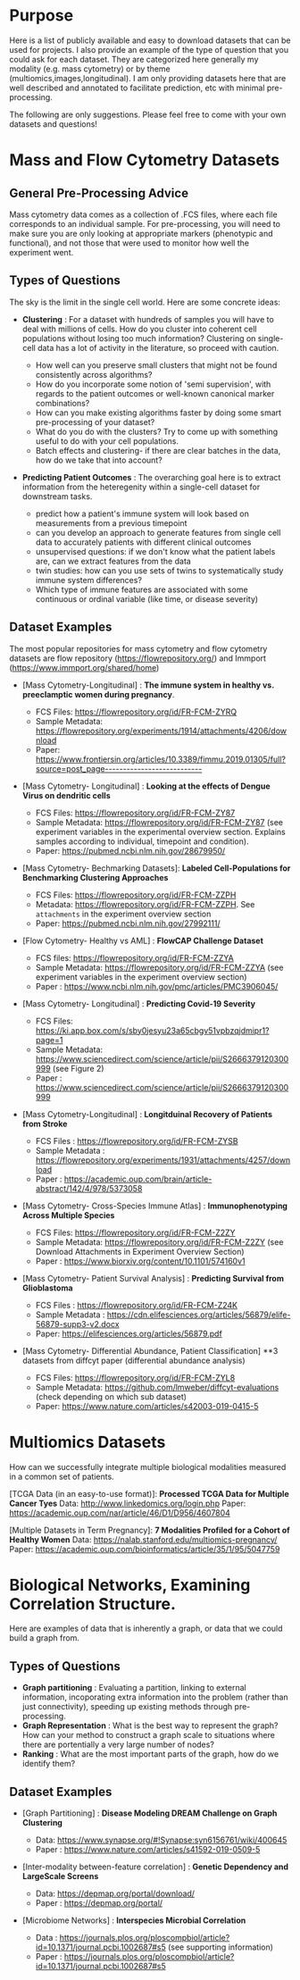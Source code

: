 # Purpose 

Here is a list of publicly available and easy to download datasets that can be used for projects. I also provide an example of the type of question that you could ask for each dataset. They are categorized here generally my modality (e.g. mass cytometry) or by theme (multiomics,images,longitudinal). I am only providing datasets here that are well described and annotated to facilitate prediction, etc with minimal pre-processing. 

The following are only suggestions. Please feel free to come with your own datasets and questions!

# Mass and Flow Cytometry Datasets

## General Pre-Processing Advice
Mass cytometry data comes as a collection of .FCS files, where each file corresponds to an individual sample. For pre-processing, you will need to make sure you are only looking at appropriate markers (phenotypic and functional), and not those that were used to monitor how well the experiment went. 

## Types of Questions
The sky is the limit in the single cell world. Here are some concrete ideas: 

* **Clustering** : For a dataset with hundreds of samples you will have to deal with millions of cells. How do you cluster into coherent cell populations without losing too much information? Clustering on single-cell data has a lot of activity in the literature, so proceed with caution. 
  * How well can you preserve small clusters that might not be found consistently across algorithms?
  * How do you incorporate some notion of 'semi supervision', with regards to the patient outcomes or well-known canonical marker combinations?
  * How can you make existing algorithms faster by doing some smart pre-processing of your dataset? 
  * What do you do with the clusters? Try to come up with something useful to do with your cell populations. 
  * Batch effects and clustering- if there are clear batches in the data, how do we take that into account?
  
* **Predicting Patient Outcomes** : The overarching goal here is to extract information from the heteregenity within a single-cell dataset for downstream tasks. 
  * predict how a patient's immune system will look based on measurements from a previous timepoint
  * can you develop an approach to generate features from single cell data to accurately patients with different clinical outcomes
  * unsupervised questions: if we don't know what the patient labels are, can we extract features from the data 
  * twin studies: how can you use sets of twins to systematically study immune system differences?
  * Which type of immune features are associated with some continuous or ordinal variable (like time, or disease severity) 
 
 ## Dataset Examples
 The most popular repositories for mass cytometry and flow cytometry datasets are flow repository (https://flowrepository.org/) and Immport (https://www.immport.org/shared/home) 
 
 * [Mass Cytometry-Longitudinal] : **The immune system in healthy vs. preeclamptic women during pregnancy**. 
   * FCS Files: https://flowrepository.org/id/FR-FCM-ZYRQ
   * Sample Metadata: https://flowrepository.org/experiments/1914/attachments/4206/download
   * Paper: https://www.frontiersin.org/articles/10.3389/fimmu.2019.01305/full?source=post_page---------------------------
   
 * [Mass Cytometry- Longitudinal] : **Looking at the effects of Dengue Virus on dendritic cells**
   * FCS Files: https://flowrepository.org/id/FR-FCM-ZY87
   * Sample Metadata: https://flowrepository.org/id/FR-FCM-ZY87 (see experiment variables in the experimental overview section. Explains samples according to individual, timepoint and condition).
   * Paper: https://pubmed.ncbi.nlm.nih.gov/28679950/ 
  
 * [Mass Cytometry- Bechmarking Datasets]: **Labeled Cell-Populations for Benchmarking Clustering Approaches**
   * FCS Files: https://flowrepository.org/id/FR-FCM-ZZPH
   * Metadata: https://flowrepository.org/id/FR-FCM-ZZPH. See `attachments` in the experiment overview section
   * Paper: https://pubmed.ncbi.nlm.nih.gov/27992111/ 
 
 * [Flow Cytometry- Healthy vs AML] : **FlowCAP Challenge Dataset** 
   * FCS files: https://flowrepository.org/id/FR-FCM-ZZYA
   * Sample Metadata: https://flowrepository.org/id/FR-FCM-ZZYA (see experiment variables in the experiment overview section)
   * Paper : https://www.ncbi.nlm.nih.gov/pmc/articles/PMC3906045/
   
* [Mass Cytometry- Longitudinal] : **Predicting Covid-19 Severity**
  * FCS Files: https://ki.app.box.com/s/sby0jesyu23a65cbgv51vpbzqjdmipr1?page=1
  * Sample Metadata: https://www.sciencedirect.com/science/article/pii/S2666379120300999 (see Figure 2)
  * Paper : https://www.sciencedirect.com/science/article/pii/S2666379120300999
  
* [Mass Cytometry-Longitudinal] : **Longitduinal Recovery of Patients from Stroke**
  * FCS Files : https://flowrepository.org/id/FR-FCM-ZYSB
  * Sample Metadata : https://flowrepository.org/experiments/1931/attachments/4257/download
  * Paper : https://academic.oup.com/brain/article-abstract/142/4/978/5373058 
  
* [Mass Cytometry- Cross-Species Immune Atlas] : **Immunophenotyping Across Multiple Species**
  * FCS Files: https://flowrepository.org/id/FR-FCM-Z2ZY
  * Sample Metadata: https://flowrepository.org/id/FR-FCM-Z2ZY (see Download Attachments in Experiment Overview Section)
  * Paper : https://www.biorxiv.org/content/10.1101/574160v1 
  
* [Mass Cytometry- Patient Survival Analysis] : **Predicting Survival from Glioblastoma**
  * FCS Files : https://flowrepository.org/id/FR-FCM-Z24K
  * Sample Metadata : https://cdn.elifesciences.org/articles/56879/elife-56879-supp3-v2.docx
  * Paper: https://elifesciences.org/articles/56879.pdf 
  
* [Mass Cytometry- Differential Abundance, Patient Classification] **3 datasets from diffcyt paper (differential abundance analysis)
  * FCS Files: https://flowrepository.org/id/FR-FCM-ZYL8
  * Sample Metadata: https://github.com/lmweber/diffcyt-evaluations (check depending on which sub dataset)
  * Paper: https://www.nature.com/articles/s42003-019-0415-5 
  
# Multiomics Datasets
How can we successfully integrate multiple biological modalities measured in a common set of patients.

[TCGA Data (in an easy-to-use format)]: **Processed TCGA Data for Multiple Cancer Tyes**
  Data: http://www.linkedomics.org/login.php
  Paper: https://academic.oup.com/nar/article/46/D1/D956/4607804
  
[Multiple Datasets in Term Pregnancy]: **7 Modalities Profiled for a Cohort of Healthy Women**
  Data: https://nalab.stanford.edu/multiomics-pregnancy/
  Paper: https://academic.oup.com/bioinformatics/article/35/1/95/5047759
  
 # Biological Networks, Examining Correlation Structure.

Here are examples of data that is inherently a graph, or data that we could build a graph from. 

## Types of Questions
 * **Graph partitioning** : Evaluating a partition, linking to external information, incoporating extra information into the problem (rather than just connectivity), speeding up existing methods through pre-processing. 
 * **Graph Representation** : What is the best way to represent the graph? How can your method to construct a graph scale to situations where there are portentially a very large number of nodes? 
 * **Ranking** : What are the most important parts of the graph, how do we identify them?
 
 ## Dataset Examples
 
 * [Graph Partitioning] : **Disease Modeling DREAM Challenge on Graph Clustering**
   * Data: https://www.synapse.org/#!Synapse:syn6156761/wiki/400645
   * Paper : https://www.nature.com/articles/s41592-019-0509-5
   
 * [Inter-modality between-feature correlation] : **Genetic Dependency and LargeScale Screens**
   * Data: https://depmap.org/portal/download/
   * Paper : https://depmap.org/portal/
  
* [Microbiome Networks] : **Interspecies Microbial Correlation**
   * Data : https://journals.plos.org/ploscompbiol/article?id=10.1371/journal.pcbi.1002687#s5 (see supporting information)
   * Paper : https://journals.plos.org/ploscompbiol/article?id=10.1371/journal.pcbi.1002687#s5
   
  
